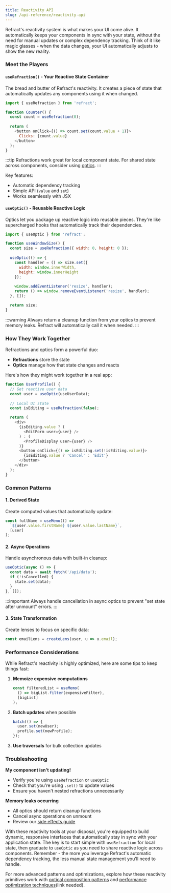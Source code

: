 ```yaml
---
title: Reactivity API
slug: /api-reference/reactivity-api
---
```


Refract's reactivity system is what makes your UI come alive. It automatically keeps your components in sync with your state, without the need for manual updates or complex dependency tracking. Think of it like magic glasses - when the data changes, your UI automatically adjusts to show the new reality.

### Meet the Players

#### `useRefraction()` - Your Reactive State Container

The bread and butter of Refract's reactivity. It creates a piece of state that automatically updates any components using it when changed.

```js
import { useRefraction } from 'refract';

function Counter() {
  const count = useRefraction(0);
  
  return (
    <button onClick={() => count.set(count.value + 1)}>
      Clicks: {count.value}
    </button>
  );
}
```

:::tip
Refractions work great for local component state. For shared state across components, consider using [optics](http://localhost:3000/docs/core-concepts/optics).
:::

Key features:
- Automatic dependency tracking
- Simple API (`value` and `set`)
- Works seamlessly with JSX

#### `useOptic()` - Reusable Reactive Logic

Optics let you package up reactive logic into reusable pieces. They're like supercharged hooks that automatically track their dependencies.

```js
import { useOptic } from 'refract';

function useWindowSize() {
  const size = useRefraction({ width: 0, height: 0 });
  
  useOptic(() => {
    const handler = () => size.set({
      width: window.innerWidth,
      height: window.innerHeight
    });
    
    window.addEventListener('resize', handler);
    return () => window.removeEventListener('resize', handler);
  }, []);

  return size;
}
```

:::warning
Always return a cleanup function from your optics to prevent memory leaks. Refract will automatically call it when needed.
:::

### How They Work Together

Refractions and optics form a powerful duo:
- **Refractions** store the state
- **Optics** manage how that state changes and reacts

Here's how they might work together in a real app:

```js
function UserProfile() {
  // Get reactive user data
  const user = useOptic(useUserData);
  
  // Local UI state
  const isEditing = useRefraction(false);

  return (
    <div>
      {isEditing.value ? (
        <EditForm user={user} />
      ) : (
        <ProfileDisplay user={user} />
      )}
      <button onClick={() => isEditing.set(!isEditing.value)}>
        {isEditing.value ? 'Cancel' : 'Edit'}
      </button>
    </div>
  );
}
```

### Common Patterns

#### 1. Derived State

Create computed values that automatically update:

```js
const fullName = useMemo(() => 
  `${user.value.firstName} ${user.value.lastName}`,
  [user]
);
```

#### 2. Async Operations

Handle asynchronous data with built-in cleanup:

```js
useOptic(async () => {
  const data = await fetch('/api/data');
  if (!isCancelled) {
    state.set(data);
  }
}, []);
```

:::important
Always handle cancellation in async optics to prevent "set state after unmount" errors.
:::

#### 3. State Transformation

Create lenses to focus on specific data:

```js
const emailLens = createLens(user, u => u.email);
```

### Performance Considerations

While Refract's reactivity is highly optimized, here are some tips to keep things fast:

1. **Memoize expensive computations**
   ```js
   const filteredList = useMemo(
     () => bigList.filter(expensiveFilter),
     [bigList]
   );
   ```

2. **Batch updates** when possible
   ```js
   batch(() => {
     user.set(newUser);
     profile.set(newProfile);
   });
   ```

3. **Use traversals** for bulk collection updates

### Troubleshooting

**My component isn't updating!**
- Verify you're using `useRefraction` or `useOptic`
- Check that you're using `.set()` to update values
- Ensure you haven't nested refractions unnecessarily

**Memory leaks occurring**
- All optics should return cleanup functions
- Cancel async operations on unmount
- Review our [side effects guide](http://localhost:3000/docs/advanced-guides/side-effects-management)

With these reactivity tools at your disposal, you're equipped to build dynamic, responsive interfaces that automatically stay in sync with your application state. The key is to start simple with `useRefraction` for local state, then graduate to `useOptic` as you need to share reactive logic across components. Remember - the more you leverage Refract's automatic dependency tracking, the less manual state management you'll need to handle.

For more advanced patterns and optimizations, explore how these reactivity primitives work with [optical composition patterns](http://localhost:3000/docs/advanced-guides/optical-composition-patterns) and [performance optimization techniques](/advanced-guides/performance-optimization)(link needed).